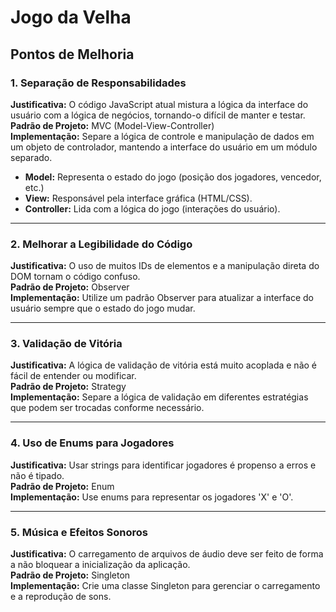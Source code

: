 # Jogo da Velha

## Pontos de Melhoria

### 1. Separação de Responsabilidades
**Justificativa:** O código JavaScript atual mistura a lógica da interface do usuário com a lógica de negócios, tornando-o difícil de manter e testar.  
**Padrão de Projeto:** MVC (Model-View-Controller)  
**Implementação:** Separe a lógica de controle e manipulação de dados em um objeto de controlador, mantendo a interface do usuário em um módulo separado.
- **Model:** Representa o estado do jogo (posição dos jogadores, vencedor, etc.)
- **View:** Responsável pela interface gráfica (HTML/CSS).
- **Controller:** Lida com a lógica do jogo (interações do usuário).
---

### 2. Melhorar a Legibilidade do Código
**Justificativa:** O uso de muitos IDs de elementos e a manipulação direta do DOM tornam o código confuso.  
**Padrão de Projeto:** Observer  
**Implementação:** Utilize um padrão Observer para atualizar a interface do usuário sempre que o estado do jogo mudar.

---

### 3. Validação de Vitória
**Justificativa:** A lógica de validação de vitória está muito acoplada e não é fácil de entender ou modificar.  
**Padrão de Projeto:** Strategy  
**Implementação:** Separe a lógica de validação em diferentes estratégias que podem ser trocadas conforme necessário.

---

### 4. Uso de Enums para Jogadores
**Justificativa:** Usar strings para identificar jogadores é propenso a erros e não é tipado.  
**Padrão de Projeto:** Enum  
**Implementação:** Use enums para representar os jogadores 'X' e 'O'.

---

### 5. Música e Efeitos Sonoros
**Justificativa:** O carregamento de arquivos de áudio deve ser feito de forma a não bloquear a inicialização da aplicação.  
**Padrão de Projeto:** Singleton  
**Implementação:** Crie uma classe Singleton para gerenciar o carregamento e a reprodução de sons.
